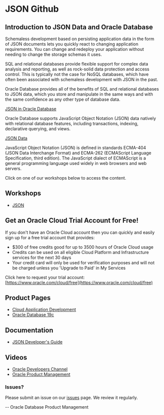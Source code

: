 # JSON Github

## Introduction to JSON Data and Oracle Database

Schemaless development based on persisting application data in the form of JSON documents lets you quickly react to changing application requirements. You can change and redeploy your application without needing to change the storage schemas it uses.

SQL and relational databases provide flexible support for complex data analysis and reporting, as well as rock-solid data protection and access control. This is typically not the case for NoSQL databases, which have often been associated with schemaless development with JSON in the past.

Oracle Database provides all of the benefits of SQL and relational databases to JSON data, which you store and manipulate in the same ways and with the same confidence as any other type of database data.

[JSON in Oracle Database](https://docs.oracle.com/en/database/oracle/oracle-database/19/adjsn/json-in-oracle-database.html#GUID-A8A58B49-13A5-4F42-8EA0-508951DAE0BB)

Oracle Database supports JavaScript Object Notation (JSON) data natively with relational database features, including transactions, indexing, declarative querying, and views.

[JSON Data](https://docs.oracle.com/en/database/oracle/oracle-database/19/adjsn/json-data.html#GUID-615A4146-6DC0-4E66-9AD0-CD74C90D208A)

JavaScript Object Notation (JSON) is defined in standards ECMA-404 (JSON Data Interchange Format) and ECMA-262 (ECMAScript Language Specification, third edition). The JavaScript dialect of ECMAScript is a general programming language used widely in web browsers and web servers.


Click on one of our workshops below to access the content.

## Workshops

- [JSON](https://oracle.github.io/learning-library/developer-library/oracle-db-features-for-developers/workshops/json-freetier)


## Get an Oracle Cloud Trial Account for Free!
If you don't have an Oracle Cloud account then you can quickly and easily sign up for a free trial account that provides:
- $300 of free credits good for up to 3500 hours of Oracle Cloud usage
- Credits can be used on all eligible Cloud Platform and Infrastructure services for the next 30 days
- Your credit card will only be used for verification purposes and will not be charged unless you 'Upgrade to Paid' in My Services

Click here to request your trial account: [https://www.oracle.com/cloud/free](https://www.oracle.com/cloud/free)

## Product Pages
- [Cloud Application Development](https://www.oracle.com/au/application-development/)
- [Oracle Database 19c](https://www.oracle.com/database/)

## Documentation
- [JSON Developer's Guide](https://docs.oracle.com/en/database/oracle/oracle-database/19/adjsn/intro-to-json-data-and-oracle-database.html#GUID-17642E43-7D87-4590-8870-06E9FDE9A6E9)

## Videos
- [Oracle Developers Channel](https://www.youtube.com/channel/UCdDhYMT2USoLdh4SZIsu_1g)
- [Oracle Product Management](https://www.youtube.com/channel/UCr6mzwq_gcdsefQWBI72wIQ)

### Issues?
Please submit an issue on our [issues](https://github.com/oracle/learning-library/issues) page.  We review it regularly.

-- Oracle Database Product Management
